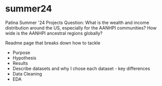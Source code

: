 # summer24
Patina Summer '24 Projects
Question: What is the wealth and income distribution around the US, especially for the AANHPI communities?
How wide is the AANHPI ancestral regions globally?

Readme page that breaks down how to tackle
- Purpose
- Hypothesis 
- Results
- Describe datasets and why I chose each dataset - key differences
- Data Cleaning
- EDA
